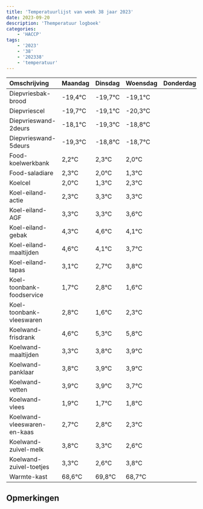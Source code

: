 ```yaml
---
title: 'Temperatuurlijst van week 38 jaar 2023'
date: 2023-09-20
description: 'Themperatuur logboek'
categories:
    - 'HACCP'
tags:
    - '2023'
    - '38'
    - '202338'
    - 'temperatuur'
---
```

|Omschrijving|Maandag|Dinsdag|Woensdag|Donderdag|Vrijdag|Zaterdag|Zondag|
|:---|:---|:---|:---|:---|:---|:---|:---|
|Diepvriesbak-brood|-19,4°C|-19,7°C|-19,1°C| | | | |
|Diepvriescel|-19,7°C|-19,1°C|-20,3°C| | | | |
|Diepvrieswand-2deurs|-18,1°C|-19,3°C|-18,8°C| | | | |
|Diepvrieswand-5deurs|-19,3°C|-18,8°C|-18,7°C| | | | |
|Food-koelwerkbank|2,2°C|2,3°C|2,0°C| | | | |
|Food-saladiare|2,3°C|2,0°C|1,3°C| | | | |
|Koelcel|2,0°C|1,3°C|2,3°C| | | | |
|Koel-eiland-actie|2,3°C|3,3°C|3,3°C| | | | |
|Koel-eiland-AGF|3,3°C|3,3°C|3,6°C| | | | |
|Koel-eiland-gebak|4,3°C|4,6°C|4,1°C| | | | |
|Koel-eiland-maaltijden|4,6°C|4,1°C|3,7°C| | | | |
|Koel-eiland-tapas|3,1°C|2,7°C|3,8°C| | | | |
|Koel-toonbank-foodservice|1,7°C|2,8°C|1,6°C| | | | |
|Koel-toonbank-vleeswaren|2,8°C|1,6°C|2,3°C| | | | |
|Koelwand-frisdrank|4,6°C|5,3°C|5,8°C| | | | |
|Koelwand-maaltijden|3,3°C|3,8°C|3,9°C| | | | |
|Koelwand-panklaar|3,8°C|3,9°C|3,9°C| | | | |
|Koelwand-vetten|3,9°C|3,9°C|3,7°C| | | | |
|Koelwand-vlees|1,9°C|1,7°C|1,8°C| | | | |
|Koelwand-vleeswaren-en-kaas|2,7°C|2,8°C|2,3°C| | | | |
|Koelwand-zuivel-melk|3,8°C|3,3°C|2,6°C| | | | |
|Koelwand-zuivel-toetjes|3,3°C|2,6°C|3,8°C| | | | |
|Warmte-kast|68,6°C|69,8°C|68,7°C| | | | |

## Opmerkingen


